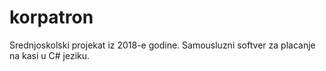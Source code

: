 # korpatron

Srednjoskolski projekat iz 2018-e godine. Samousluzni softver za placanje na kasi u C# jeziku.
